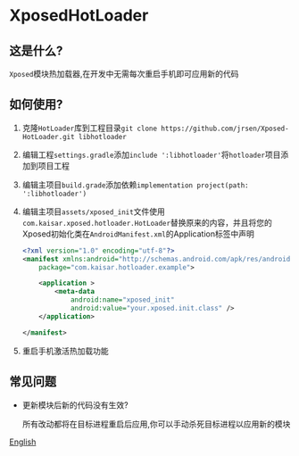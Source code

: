 # XposedHotLoader
## 这是什么?

```Xposed```模块热加载器,在开发中无需每次重启手机即可应用新的代码

## 如何使用?

1. 克隆```HotLoader```库到工程目录```git clone https://github.com/jrsen/Xposed-HotLoader.git libhotloader```

2. 编辑工程```settings.gradle```添加```include ':libhotloader'```将```hotloader```项目添加到项目工程

3. 编辑主项目```build.grade```添加依赖```implementation project(path: ':libhotloader')```

4. 编辑主项目```assets/xposed_init```文件使用```com.kaisar.xposed.hotloader.HotLoader```替换原来的内容，并且将您的Xposed初始化类在```AndroidManifest.xml```的Application标签中声明

   ```xml
   <?xml version="1.0" encoding="utf-8"?>
   <manifest xmlns:android="http://schemas.android.com/apk/res/android"
       package="com.kaisar.hotloader.example">
   
       <application >
           <meta-data
               android:name="xposed_init"
               android:value="your.xposed.init.class" />
       </application>
   
   </manifest>
   ```

5. 重启手机激活热加载功能

## 常见问题

- 更新模块后新的代码没有生效?

   所有改动都将在目标进程重启后应用,你可以手动杀死目标进程以应用新的模块


[English](README.md)